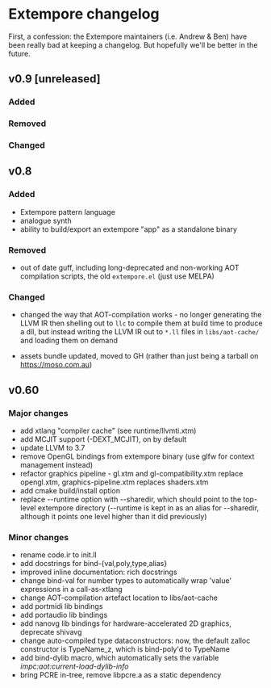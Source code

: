# Extempore changelog

First, a confession: the Extempore maintainers (i.e. Andrew & Ben) have been
really bad at keeping a changelog. But hopefully we'll be better in the future.

## v0.9 [unreleased]

### Added

### Removed

### Changed

## v0.8

### Added

- Extempore pattern language
- analogue synth
- ability to build/export an extempore "app" as a standalone binary

### Removed

- out of date guff, including long-deprecated and non-working AOT
  compilation scripts, the old `extempore.el` (just use MELPA)

### Changed

- changed the way that AOT-compilation works - no longer generating the LLVM IR
  then shelling out to `llc` to compile them at build time to produce a dll, but
  instead writing the LLVM IR out to `*.ll` files in `libs/aot-cache/` and
  loading them on demand

- assets bundle updated, moved to GH (rather than just being a tarball on
  <https://moso.com.au>)

## v0.60

### Major changes

- add xtlang "compiler cache" (see runtime/llvmti.xtm)
- add MCJIT support (-DEXT_MCJIT), on by default
- update LLVM to 3.7
- remove OpenGL bindings from extempore binary (use glfw for context management
  instead)
- refactor graphics pipeline - gl.xtm and gl-compatibility.xtm replace
  opengl.xtm, graphics-pipeline.xtm replaces shaders.xtm
- add cmake build/install option
- replace --runtime option with --sharedir, which should point to the top-level
  extempore directory (--runtime is kept in as an alias for --sharedir, although
  it points one level higher than it did previously)

### Minor changes

- rename code.ir to init.ll
- add docstrings for bind-{val,poly,type,alias}
- improved inline documentation: rich docstrings
- change bind-val for number types to automatically wrap 'value' expressions in
  a call-as-xtlang
- change AOT-compilation artefact location to libs/aot-cache
- add portmidi lib bindings
- add portaudio lib bindings
- add nanovg lib bindings for hardware-accelerated 2D graphics, deprecate
  shivavg
- change auto-compiled type dataconstructors: now, the default zalloc
  constructor is TypeName_z, which is bind-poly'd to TypeName
- add bind-dylib macro, which automatically sets the variable
  *impc:aot:current-load-dylib-info*
- bring PCRE in-tree, remove libpcre.a as a static dependency
